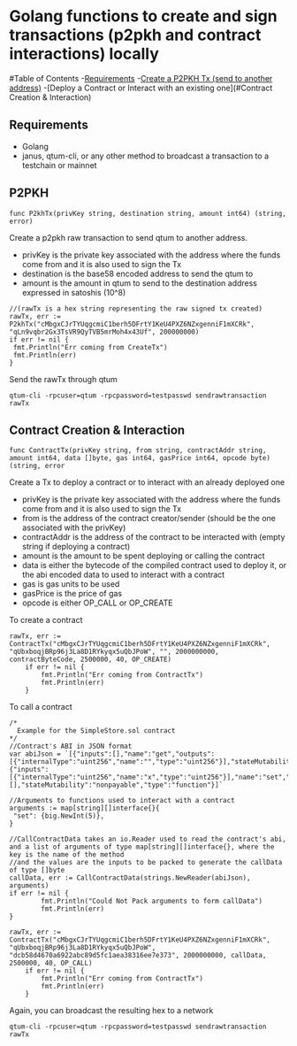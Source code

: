 # Golang functions to create and sign transactions (p2pkh and contract interactions) locally
#Table of Contents
-[Requirements](#requirements)
-[Create a P2PKH Tx (send to another address)](#P2PKH)
-[Deploy a Contract or Interact with an existing one](#Contract Creation & Interaction)

## Requirements
- Golang
- janus, qtum-cli, or any other method to broadcast a transaction to a testchain or mainnet

## P2PKH

```
func P2khTx(privKey string, destination string, amount int64) (string, error)
```
Create a p2pkh raw transaction to send qtum to another address.
- privKey is the private key associated with the address where the funds come from and it is also used to sign the Tx
- destination is the base58 encoded address to send the qtum to
- amount is the amount in qtum to send to the destination address expressed in satoshis (10^8)
```
//(rawTx is a hex string representing the raw signed tx created)
rawTx, err := P2khTx("cMbgxCJrTYUqgcmiC1berh5DFrtY1KeU4PXZ6NZxgenniF1mXCRk", "qLn9vqbr2Gx3TsVR9QyTVB5mrMoh4x43Uf", 200000000)
if err != nil {
 fmt.Println("Err coming from CreateTx")
 fmt.Println(err)
}
```
Send the rawTx through qtum 
```
qtum-cli -rpcuser=qtum -rpcpassword=testpasswd sendrawtransaction rawTx
```

## Contract Creation & Interaction

```
func ContractTx(privKey string, from string, contractAddr string, amount int64, data []byte, gas int64, gasPrice int64, opcode byte) (string, error
```
Create a Tx to deploy a contract or to interact with an already deployed one
- privKey is the private key associated with the address where the funds come from and it is also used to sign the Tx
- from is the address of the contract creator/sender (should be the one associated with the privKey)
- contractAddr is the address of the contract to be interacted with (empty string if deploying a contract)
- amount is the amount to be spent deploying or calling the contract
- data is either the bytecode of the compiled contract used to deploy it, or the abi encoded data to used to interact with a contract
- gas is gas units to be used
- gasPrice is the price of gas
- opcode is either OP_CALL or OP_CREATE

To create a contract
```
rawTx, err := ContractTx("cMbgxCJrTYUqgcmiC1berh5DFrtY1KeU4PXZ6NZxgenniF1mXCRk", "qUbxboqjBRp96j3La8D1RYkyqx5uQbJPoW", "", 2000000000, contractByteCode, 2500000, 40, OP_CREATE)
	if err != nil {
		fmt.Println("Err coming from ContractTx")
		fmt.Println(err)
	}
```

To call a contract
```
/*
  Example for the SimpleStore.sol contract
*/
//Contract's ABI in JSON format
var abiJson = `[{"inputs":[],"name":"get","outputs":[{"internalType":"uint256","name":"","type":"uint256"}],"stateMutability":"view","type":"function"},{"inputs":[{"internalType":"uint256","name":"x","type":"uint256"}],"name":"set","outputs":[],"stateMutability":"nonpayable","type":"function"}]`

//Arguments to functions used to interact with a contract
arguments := map[string][]interface{}{
 "set": {big.NewInt(5)},
}

//CallContractData takes an io.Reader used to read the contract's abi, and a list of arguments of type map[string][]interface{}, where the key is the name of the method
//and the values are the inputs to be packed to generate the callData of type []byte
callData, err := CallContractData(strings.NewReader(abiJson), arguments) 
if err != nil {
		fmt.Println("Could Not Pack arguments to form callData")
		fmt.Println(err)
}

rawTx, err := ContractTx("cMbgxCJrTYUqgcmiC1berh5DFrtY1KeU4PXZ6NZxgenniF1mXCRk", "qUbxboqjBRp96j3La8D1RYkyqx5uQbJPoW", "dcb58d4670a6922abc89d5fc1aea38316ee7e373", 2000000000, callData, 2500000, 40, OP_CALL)
	if err != nil {
		fmt.Println("Err coming from ContractTx")
		fmt.Println(err)
	}
```

Again, you can broadcast the resulting hex to a network
```
qtum-cli -rpcuser=qtum -rpcpassword=testpasswd sendrawtransaction rawTx
```
